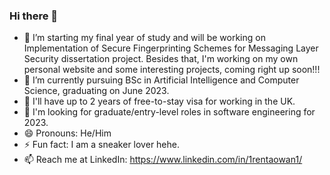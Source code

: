 ### Hi there 👋

<!--
**ren-tao01/ren-tao01** is a ✨ _special_ ✨ repository because its `README.md` (this file) appears on your GitHub profile.
- 👯 I’m looking to collaborate on ...
- 🤔 I’m looking for help with ...

- 💬 Ask me about ...
- 📫 How to reach me: ...
-->

- 🔭 I’m starting my final year of study and will be working on Implementation of Secure Fingerprinting Schemes for Messaging Layer Security dissertation project. Besides that, I'm working on my own personal website and some interesting projects, coming right up soon!!!
- 🌱 I’m currently pursuing BSc in Artificial Intelligence and Computer Science, graduating on June 2023.
- 🧍 I'll have up to 2 years of free-to-stay visa for working in the UK. 
- 🤝 I'm looking for graduate/entry-level roles in software engineering for 2023.
- 😄 Pronouns: He/Him
- ⚡ Fun fact: I am a sneaker lover hehe.
- 📫 Reach me at LinkedIn: https://www.linkedin.com/in/1rentaowan1/
